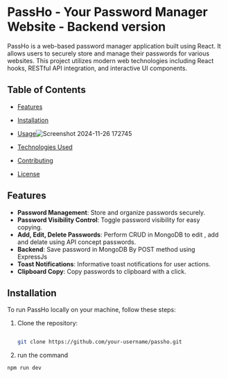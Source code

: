 # PassHo - Your Password Manager Website - Backend version

PassHo is a web-based password manager application built using React. It allows users to securely store and manage their passwords for various websites. This project utilizes modern web technologies including React hooks, RESTful API integration, and interactive UI components.

## Table of Contents
- [Features](#features)
- [Installation](#installation)
- [Usage](#usage)![Screenshot 2024-11-26 172745](https://github.com/user-attachments/assets/22c81bd9-f07a-4c90-b202-f7b3d910486c)

- [Technologies Used](#technologies-used)
- [Contributing](#contributing)
- [License](#license)

## Features
- **Password Management**: Store and organize passwords securely.
- **Password Visibility Control**: Toggle password visibility for easy copying.
- **Add, Edit, Delete Passwords**: Perform CRUD in MongoDB to edit , add and delate using API concept passwords.
- **Backend**: Save password in MongoDB By POST method using ExpressJs
- **Toast Notifications**: Informative toast notifications for user actions.
- **Clipboard Copy**: Copy passwords to clipboard with a click.


## Installation
To run PassHo locally on your machine, follow these steps:

1. Clone the repository:
   ```bash
   
   git clone https://github.com/your-username/passho.git
1. run the command
  ```bash
  npm run dev 
  
